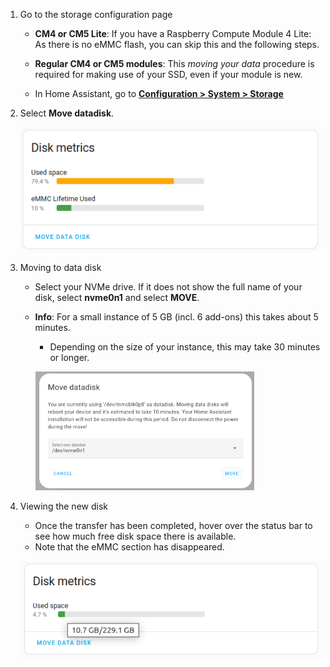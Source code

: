 
1. Go to the storage configuration page

   - **CM4 or CM5 Lite**: If you have a Raspberry Compute Module 4 Lite: As there is no eMMC flash, you can skip this and the following steps.
   - **Regular CM4 or CM5 modules**: This *moving your data* procedure is required for making use of your SSD, even if your module is new.

   - In Home Assistant, go to [**Configuration > System > Storage**](https://my.home-assistant.io/redirect/storage/)

1. Select **Move datadisk**.

    ![move-datadisk](/static/img/yellow/move-datadisk.png)

1. Moving to data disk

    - Select your NVMe drive. If it does not show the full name of your disk, select **nvme0n1** and select **MOVE**.
    - **Info**: For a small instance of 5 GB (incl. 6 add-ons) this takes about 5 minutes.
      - Depending on the size of your instance, this may take 30 minutes or longer.

      ![select-new-datadisk](/static/img/yellow/select-new-datadisk.png)

1. Viewing the new disk

    - Once the transfer has been completed, hover over the status bar to see how much free disk space there is available.
    - Note that the eMMC section has disappeared.

    ![move-datadisk-02](/static/img/yellow/move-datadisk-02.png)
